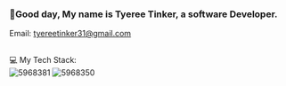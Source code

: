 ###  👋Good day, My name is Tyeree Tinker, a software Developer.
Email: tyereetinker31@gmail.com
##

💻  My Tech Stack: <br/>
![5968381](https://github.com/TyereeTinker/TyereeTinker/assets/71784154/a7286ead-ab41-4164-b053-8b096835d97f)
![5968350](https://github.com/TyereeTinker/TyereeTinker/assets/71784154/ea0078a1-6109-4e43-8b5b-286f27557b1c)


<!--
**TyereeTinker/TyereeTinker** is a ✨ _special_ ✨ repository because its `README.md` (this file) appears on your GitHub profile.

Here are some ideas to get you started:

- 🔭 I’m currently working on ...
- 🌱 I’m currently learning ...
- 👯 I’m looking to collaborate on ...
- 🤔 I’m looking for help with ...
- 💬 Ask me about ...
- 📫 How to reach me: ...
- 😄 Pronouns: ...
- ⚡ Fun fact: ...
-->
